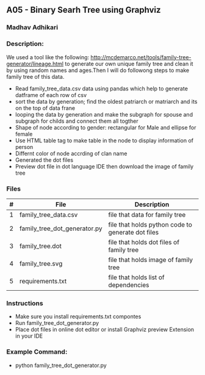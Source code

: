 
## A05 - Binary Searh Tree using Graphviz
### Madhav Adhikari
### Description:
We used a tool like the following: http://mcdemarco.net/tools/family-tree-generator/lineage.html to generate our own unique family tree and clean it by using random names and ages.Then I  will do followong steps to make family tree of this data.

- Read family_tree_data.csv  data using pandas which help to generate datframe of each row of csv
- sort the data by generation; find the oldest patriarch or matriarch  and its on the top of data  frane
- looping the data by generation and make the subgraph for spouse and subgraph for childs and connect them all togther 
- Shape of node according to gender: rectangular for Male and ellipse for female 
- Use HTML table tag to make table in the node to display information of person
- Differnt color of node accrding of clan name 
- Generated the dot files 
- Preview dot file in dot language IDE then download the image of family tree 

 

### Files

|   #   | File            | Description                                        |
| :---: | --------------- | -------------------------------------------------- |
|   1   | family_tree_data.csv       | file that data for family tree   |
|   2  | family_tree_dot_generator.py      | file that holds python code to generate dot files    |
|   3  | family_tree.dot      | file that holds dot files of family tree    |
|   4   | family_tree.svg      | file that holds image of family tree    |
|   5   | requirements.txt      | file that holds  list of dependencies    |




### Instructions

- Make sure you install requirements.txt compontes
- Run family_tree_dot_generator.py
- Place dot files in online dot editor or install Graphviz preview Extension in your IDE


### Example Command:
- python family_tree_dot_generator.py

